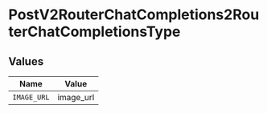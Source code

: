 # PostV2RouterChatCompletions2RouterChatCompletionsType


## Values

| Name        | Value       |
| ----------- | ----------- |
| `IMAGE_URL` | image_url   |